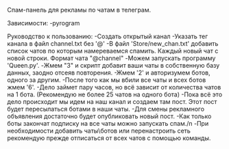 Спам-панель для рекламы по чатам в телеграм. 

Зависимости:
-pyrogram

Руководство к пользованию:
-Создать открытый канал
-Указать тег канала в файл channel.txt без '@'
-В файл 'Store/new_chan.txt' добавить список чатов по которым намереваемся спамить. Каждый новый чат с новой строки. Формат чата "@channel"
-Можем запускать программу 'Queen.py'.
-Жмем "3" и скрипт добавит ваши чаты в собственную базу данных, заодно отсеяв повторения.
-Жмем '2' и авторизумем ботов, одного за другим. 
-После того как мы вбили все чаты и всех ботов жмем '6'.
-Дело займет пару часов, но всё зависит от количества чатов на 1 бота. (Рекомендую не более 25 чатов на одного бота)
-Пока всё это дело происходит мы идем на наш канал и создаем там пост. Этот пост будет пересылаться ботами в наши чаты.
-Для смены рекламного объявления достаточно будет опубликовать новый пост.
-Как только боты закончат подписку на все чаты можно запускать спам./n
-При необходимости добавить чаты\ботов или перенастроить сеть рекомендую прежде отписаться от всех чатов с помощью команды.
